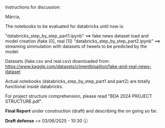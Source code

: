 Instructions for discussion:

Márcia,

The notebooks to be evaluated for databricks until now is:

"databricks_step_by_step_part1.ipynb"  ==> fake news dataset load and model creation (fake [0], real [1])
"databricks_step_by_step_part2.ipynb"  ==> streaming simmulation with datasets of tweets to be predicted by the model.

Datasets (fake.csv and real.csv) downloaded from:
    https://www.kaggle.com/datasets/clmentbisaillon/fake-and-real-news-dataset

Actual notebooks (databricks_step_by_step_part1 and part2) are totally functional inside databricks.

For project structure comprehension, please read "BDA 2024 PROJECT STRUCTURE.pdf".

**Final Report** under construction (draft) and describing the on going so far. 

**Draft defense** =» 03/06/2025 - 10:30 🕥
